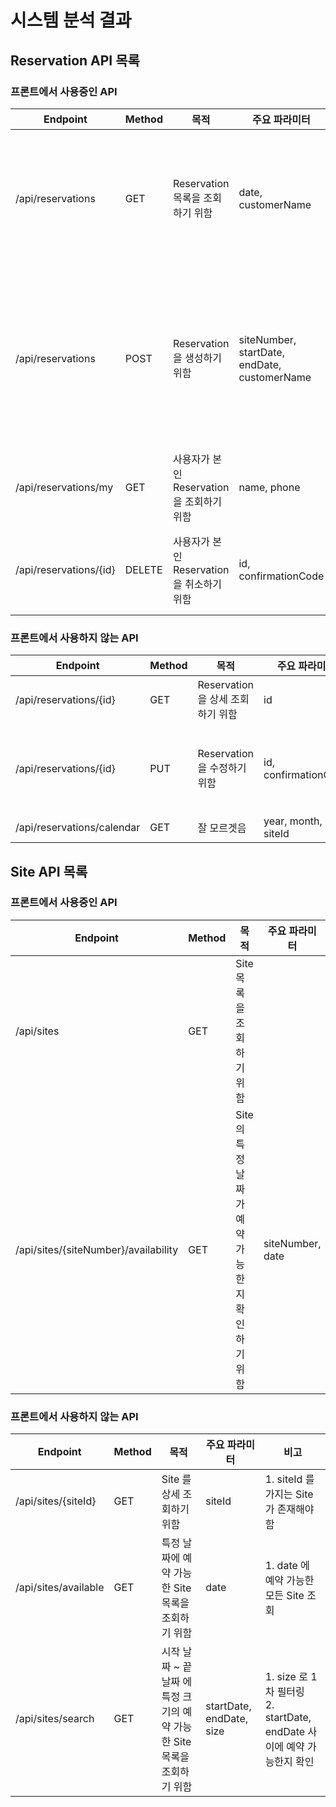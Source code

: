 # 시스템 분석 결과

## Reservation API 목록
### 프론트에서 사용중인 API
| Endpoint               | Method | 목적                            | 주요 파라미터                                      | 비고                                                                                                                                                          |
|------------------------|--------|-------------------------------|----------------------------------------------|-------------------------------------------------------------------------------------------------------------------------------------------------------------|
| /api/reservations      | GET    | Reservation 목록을 조회하기 위함       | date, customerName                           | 1. date 있으면 date 기준 조회<br/>2. date 없고 customerName 있으면 customerName 기준 조회<br/>3. 둘다 없으면 전체 조회                                                               |
| /api/reservations      | POST   | Reservation 을 생성하기 위함         | siteNumber, startDate, endDate, customerName | 1. siteNumber 를 가지는 site 가 존재해야함<br/>2. startDate 는 endDate 보다 이전일 수 없음<br/>3. startDate 와 endDate 사이에 siteNumber 가 예약되어 있으면 안됨<br/>4. customerName 은 입력해야됨 |
| /api/reservations/my   | GET    | 사용자가 본인 Reservation 을 조회하기 위함 | name, phone                                  | 1. name 또는 phone 이 null 일 경우 에러 발생                                                                                                                          |
| /api/reservations/{id} | DELETE | 사용자가 본인 Reservation 을 취소하기 위함 | id, confirmationCode                         | 1. id 를 가지는 Reservation 이 존재해야함<br/>2. confirmationCode 가 동일 해야함                                                                                            |

### 프론트에서 사용하지 않는 API
| Endpoint                        | Method | 목적                       | 주요 파라미터              | 비고                                                               |
|---------------------------------|--------|--------------------------|----------------------|------------------------------------------------------------------|
| /api/reservations/{id}          | GET    | Reservation 을 상세 조회하기 위함 | id                   | 1. id 를 가지는 Reservation 이 존재해야함                                  |
| /api/reservations/{id}          | PUT    | Reservation 을 수정하기 위함    | id, confirmationCode | 1. id 를 가지는 Reservation 이 존재해야함<br/>2. confirmationCode 가 동일 해야함 |
| /api/reservations/calendar      | GET    | 잘 모르겟음                   | year, month, siteId  |                                                                  |

## Site API 목록
### 프론트에서 사용중인 API
| Endpoint                             | Method | 목적                            | 주요 파라미터           | 비고                                                                                        |
|--------------------------------------|--------|-------------------------------|-------------------|-------------------------------------------------------------------------------------------|
| /api/sites                           | GET    | Site 목록을 조회하기 위함              |                   | 1. DB 에 존재하는 모든 사이트 조회                                                                    |
| /api/sites/{siteNumber}/availability | GET    | Site 의 특정 날짜가 예약 가능한지 확인하기 위함 | siteNumber, date  | 1. siteNumber 를 가지는 Site 가 존재해야함<br/>2. date 해당 Site 와 date 에 해당하는 Reservation 이 있다면 true |


### 프론트에서 사용하지 않는 API
| Endpoint             | Method | 목적                                             | 주요 파라미터                  | 비고                                                         |
|----------------------|--------|------------------------------------------------|--------------------------|------------------------------------------------------------|
| /api/sites/{siteId}  | GET    | Site 를 상세 조회하기 위함                              | siteId                   | 1. siteId 를 가지는 Site 가 존재해야함                               |
| /api/sites/available | GET    | 특정 날짜에 예약 가능한 Site 목록을 조회하기 위함                 | date                     | 1. date 에 예약 가능한 모든 Site 조회                                |
| /api/sites/search    | GET    | 시작 날짜 ~ 끝 날짜 에 특정 크기의 예약 가능한 Site 목록을 조회하기 위함  | startDate, endDate, size | 1. size 로 1차 필터링<br/>2. startDate, endDate 사이에 예약 가능한지 확인  |
